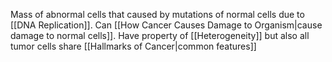 Mass of abnormal cells that caused by mutations of normal cells due to [[DNA Replication]]. Can [[How Cancer Causes Damage to Organism|cause damage to normal cells]]. Have property of [[Heterogeneity]] but also all tumor cells share [[Hallmarks of Cancer|common features]]